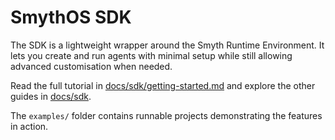 # SmythOS SDK

The SDK is a lightweight wrapper around the Smyth Runtime Environment. It lets you create and run agents with minimal setup while still allowing advanced customisation when needed.

Read the full tutorial in [docs/sdk/getting-started.md](../docs/sdk/getting-started.md) and explore the other guides in [docs/sdk](../docs/sdk/README.md).

The `examples/` folder contains runnable projects demonstrating the features in action.
